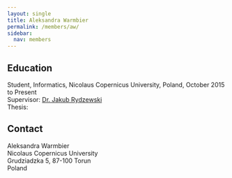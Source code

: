 ```yaml
---
layout: single
title: Aleksandra Warmbier
permalink: /members/aw/
sidebar:
  nav: members
---
```


## Education

Student, Informatics, Nicolaus Copernicus University, Poland, October 2015 to Present  
Supervisor: [Dr. Jakub Rydzewski](/members/jr/)  
Thesis:  

## Contact

Aleksandra Warmbier  
Nicolaus Copernicus University  
Grudziadzka 5, 87-100 Torun  
Poland
